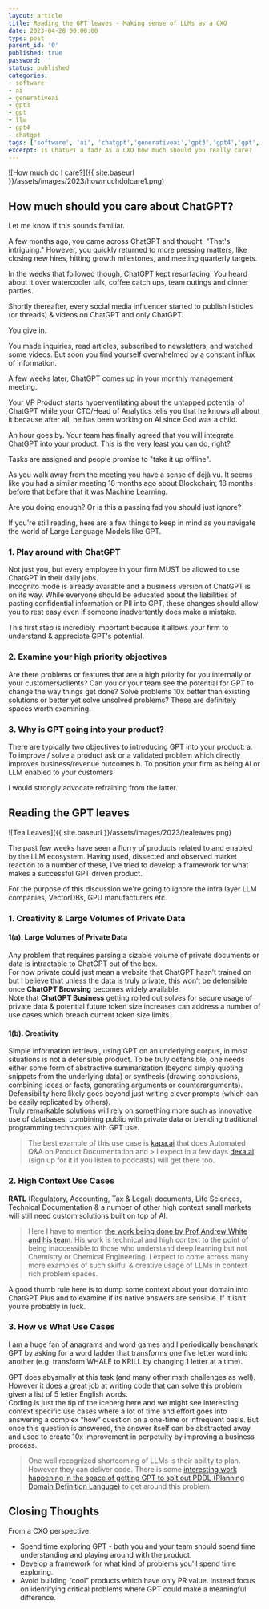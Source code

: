 ```yaml
---
layout: article
title: Reading the GPT leaves - Making sense of LLMs as a CXO
date: 2023-04-28 00:00:00
type: post
parent_id: '0'
published: true
password: ''
status: published
categories:
- software
- ai
- generativeai
- gpt3
- gpt
- llm
- gpt4
- chatgpt
tags: ['software', 'ai', 'chatgpt','generativeai','gpt3','gpt4','gpt','llm','chatgpt']
excerpt: Is ChatGPT a fad? As a CXO how much should you really care?
---
```


![How much do I care?]({{ site.baseurl }}/assets/images/2023/howmuchdoIcare1.png)

## How much should you care about ChatGPT?

Let me know if this sounds familiar.

A few months ago, you came across ChatGPT and thought, "That's intriguing."
However, you quickly returned to more pressing matters, like closing new hires, hitting growth milestones, and meeting quarterly targets.

In the weeks that followed though, ChatGPT kept resurfacing. You heard about it over watercooler talk, coffee catch ups, team outings and dinner parties.   

Shortly thereafter, every social media influencer started to publish listicles (or threads) & videos on ChatGPT and only ChatGPT.    

You give in.  

You made inquiries, read articles, subscribed to newsletters, and watched some videos. But soon you find yourself overwhelmed by a constant influx of information.  

A few weeks later, ChatGPT comes up in your monthly management meeting.  

Your VP Product starts hyperventilating about the untapped potential of ChatGPT while your CTO/Head of Analytics tells you that he knows all about it because after all, he has been working on AI since God was a child.   

An hour goes by. Your team has finally agreed that you will integrate ChatGPT into your product. This is the very least you can do, right?

Tasks are assigned and people promise to "take it up offline".   

As you walk away from the meeting you have a sense of déjà vu. It seems like you had a similar meeting 18 months ago about Blockchain; 18 months before that before that it was Machine Learning.   

Are you doing enough? Or is this a passing fad you should just ignore?   

If you're still reading, here are a few things to keep in mind as you navigate the world of Large Language Models like GPT.

### 1. Play around with ChatGPT

Not just you, but every employee in your firm MUST be allowed to use ChatGPT in their daily jobs.   
Incognito mode is already available and a business version of ChatGPT is on its way. While everyone should be educated about the liabilities of pasting confidential information or PII into GPT, these changes should allow you to rest easy even if someone inadvertently does make a mistake.

This first step is incredibly important because it allows your firm to understand & appreciate GPT's potential.

### 2. Examine your high priority objectives

Are there problems or features that are a high priority for you internally or your customers/clients?
Can you or your team see the potential for GPT to change the way things get done?
Solve problems 10x better than existing solutions or better yet solve unsolved problems?
These are definitely spaces worth examining.

### 3. Why is GPT going into your product?

There are typically two objectives to introducing GPT into your product:
a. To improve / solve a product ask or a validated problem which directly improves business/revenue outcomes
b. To position your firm as being AI or LLM enabled to your customers   

I would strongly advocate refraining from the latter.    

## Reading the GPT leaves

![Tea Leaves]({{ site.baseurl }}/assets/images/2023/tealeaves.png)

The past few weeks have seen a flurry of products related to and enabled by the LLM ecosystem. Having used, dissected and observed market reaction to a number of these, I've tried to develop a framework for what makes a successful GPT driven product.   

For the purpose of this discussion we're going to ignore the infra layer LLM companies,  VectorDBs, GPU manufacturers etc.   

### 1. Creativity & Large Volumes of Private Data

#### 1(a). Large Volumes of Private Data

Any problem that requires parsing a sizable volume of private documents or data is intractable to ChatGPT out of the box.   
For now private could just mean a website that ChatGPT hasn’t trained on but I believe that unless the data is truly private, this won’t be defensible once **ChatGPT Browsing** becomes widely available.  
Note that **ChatGPT Business** getting rolled out solves for secure usage of private data & potential future token size increases can address a number of use cases which breach current token size limits.  

#### 1(b). Creativity

Simple information retrieval, using GPT on an underlying corpus, in most situations is not a defensible product. To be truly defensible, one needs either some form of abstractive summarization (beyond simply quoting snippets from the underlying data) or synthesis (drawing conclusions, combining ideas or facts, generating arguments or counterarguments).  
Defensibility here likely goes beyond just writing clever prompts (which can be easily replicated by others).    
Truly remarkable solutions will rely on something more such as innovative use of databases, combining public with private data or blending traditional programming techniques with GPT use.  

> The best example of this use case is [kapa.ai](https://kapa.ai) that does Automated Q&A on Product Documentation and > I expect in a few days [dexa.ai](dexa.ai) (sign up for it if you listen to podcasts) will get there too.

### 2. High Context Use Cases

**RATL** (Regulatory, Accounting, Tax & Legal) documents, Life Sciences, Technical Documentation & a number of other high context small markets will still need custom solutions built on top of AI.

> Here I have to mention [the work being done by Prof Andrew White and his team](https://thewhitelab.org/). His work is technical and high context to the point of being inaccessible to those who understand deep learning but not Chemistry or Chemical Engineering. I expect to come across many more examples of such skilful & creative usage of LLMs in context rich problem spaces.

A good thumb rule here is to dump some context about your domain into ChatGPT Plus and to examine if its native answers are sensible. If it isn’t you’re probably in luck.

### 3. How vs What Use Cases
I am a huge fan of anagrams and word games and I periodically benchmark GPT by asking for a word ladder that transforms one five letter word into another (e.g. transform WHALE to KRILL by changing 1 letter at a time).  

GPT does abysmally at this task (and many other math challenges as well). However it does a great job at writing code that can solve this problem given a list of 5 letter English words.   
Coding is just the tip of the iceberg here and we might see interesting context specific use cases where a lot of time and effort goes into answering a complex “how” question on a one-time or infrequent basis. But once this question is answered, the answer itself can be abstracted away and used to create 10x improvement in perpetuity by improving a business process.

> One well recognized shortcoming of LLMs is their ability to plan. However they can deliver code. There is some [interesting work happening in the space of getting GPT to spit out PDDL (Planning Domain Definition Languge)](https://arxiv.org/abs/2304.11477) to get around this problem.  

     

   
## Closing Thoughts

From a CXO perspective:
- Spend time exploring GPT - both you and your team should spend time understanding and playing around with the product.
- Develop a framework for what kind of problems you'll spend time exploring.
- Avoid building “cool” products which have only PR value. Instead focus on identifying critical problems where GPT could make a meaningful difference.



